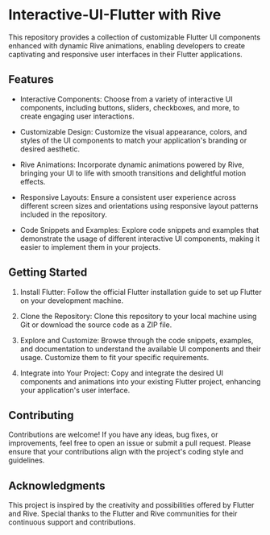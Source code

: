 # Interactive-UI-Flutter with Rive

This repository provides a collection of customizable Flutter UI components enhanced with dynamic Rive animations, enabling developers to create captivating and responsive user interfaces in their Flutter applications.

## Features

- Interactive Components: Choose from a variety of interactive UI components, including buttons, sliders, checkboxes, and more, to create engaging user interactions.

- Customizable Design: Customize the visual appearance, colors, and styles of the UI components to match your application's branding or desired aesthetic.

- Rive Animations: Incorporate dynamic animations powered by Rive, bringing your UI to life with smooth transitions and delightful motion effects.

- Responsive Layouts: Ensure a consistent user experience across different screen sizes and orientations using responsive layout patterns included in the repository.

- Code Snippets and Examples: Explore code snippets and examples that demonstrate the usage of different interactive UI components, making it easier to implement them in your projects.

## Getting Started

1. Install Flutter: Follow the official Flutter installation guide to set up Flutter on your development machine.

2. Clone the Repository: Clone this repository to your local machine using Git or download the source code as a ZIP file.

3. Explore and Customize: Browse through the code snippets, examples, and documentation to understand the available UI components and their usage. Customize them to fit your specific requirements.

4. Integrate into Your Project: Copy and integrate the desired UI components and animations into your existing Flutter project, enhancing your application's user interface.

## Contributing

Contributions are welcome! If you have any ideas, bug fixes, or improvements, feel free to open an issue or submit a pull request. Please ensure that your contributions align with the project's coding style and guidelines.

## Acknowledgments

This project is inspired by the creativity and possibilities offered by Flutter and Rive. Special thanks to the Flutter and Rive communities for their continuous support and contributions.

